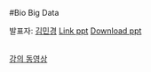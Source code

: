 #Bio Big Data


발표자: [김민경](https://www.facebook.com/mk.kim.904)
[Link ppt](https://docs.google.com/file/d/0B9e89I-4MR7jZUxFUTFHQi1tV3c)
[Download ppt](http://biopy.github.io/doc/part2/BioBigdata-1.0.pdf)
<br> <br>

[강의 동영상](http://www.youtube.com/channel/UClCglW1qWWYSaV7ESozld1w)
